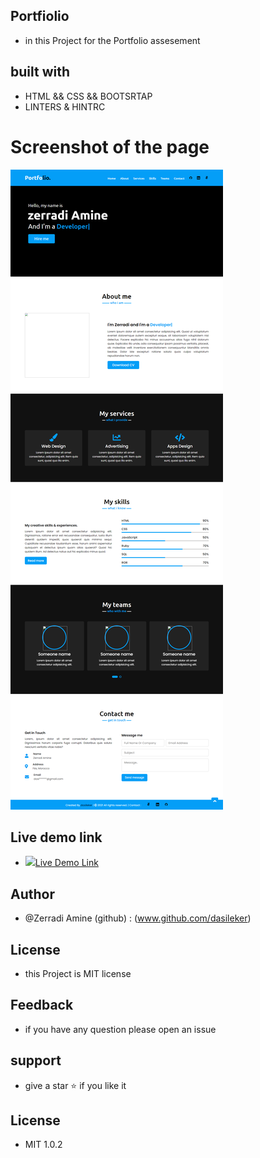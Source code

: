 ## Portfiolio 

- in this Project for the Portfolio assesement

## built with

- HTML && CSS && BOOTSRTAP
- LINTERS &  HINTRC

# Screenshot of the page

<img src="portfolio.png">


## Live demo link 

- <img src="https://img.icons8.com/color/20/000000/firebase.png"/><a href="https://zerradi.web.app/">Live Demo Link</a>


## Author 

- @Zerradi Amine (github) : (www.github.com/dasileker)


## License

- this Project is MIT license

## Feedback

- if you have any question please open an issue

## support 
 
 -  give a star ⭐ if you like it


 ## License

 - MIT 1.0.2 

